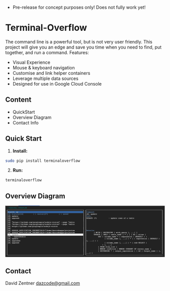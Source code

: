 * Pre-release for concept purposes only! Does not fully work yet!

# Terminal-Overflow



The command line is a powerful tool, but is not very user friendly. This project will give you an edge and save you time when you need to find, put together, and run a command. Features:

* Visual Experience
* Mouse & keyboard navigation
* Customise and link helper containers
* Leverage multiple data sources
* Designed for use in Google Cloud Console

<!--
<a href="https://terminaloverflow.com/framework/" target="_blank">Watch the video demo here (15 seconds).</a>
-->

## Content
* QuickStart
* Overview Diagram
* Contact Info

## Quick Start

1. **Install:**
  ```bash
  sudo pip install terminaloverflow
  ```
2. **Run:**
  ```bash
  terminaloverflow
  ```

## Overview Diagram
<img  src="./docs/gcloud_terminal_overflow.png" />

## Contact

David Zentner dazcode@gmail.com